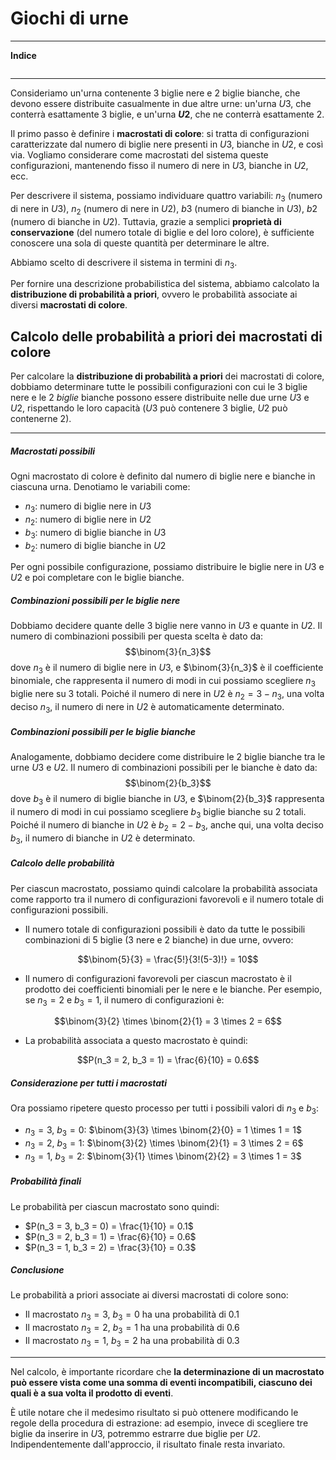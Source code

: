 # Giochi di urne

---
**Indice**
```table-of-contents
```
---

Consideriamo un'urna contenente $3$ biglie nere e $2$ biglie bianche, che devono essere distribuite casualmente in due altre urne: un'urna $U3$, che conterrà esattamente $3$ biglie, e un'urna **$U2$**, che ne conterrà esattamente $2$.

Il primo passo è definire i **macrostati di colore**: si tratta di configurazioni caratterizzate dal numero di biglie nere presenti in $U3$, bianche in $U2$, e così via. Vogliamo considerare come macrostati del sistema queste configurazioni, mantenendo fisso il numero di nere in $U3$, bianche in $U2$, ecc.

Per descrivere il sistema, possiamo individuare quattro variabili: $n_3$ (numero di nere in $U3$), $n_2$ (numero di nere in $U2$), $b3$ (numero di bianche in $U3$), $b2$ (numero di bianche in $U2$). Tuttavia, grazie a semplici **proprietà di conservazione** (del numero totale di biglie e del loro colore), è sufficiente conoscere una sola di queste quantità per determinare le altre.

Abbiamo scelto di descrivere il sistema in termini di $n_3$.

Per fornire una descrizione probabilistica del sistema, abbiamo calcolato la **distribuzione di probabilità a priori**, ovvero le probabilità associate ai diversi **macrostati di colore**.

## Calcolo delle probabilità a priori dei macrostati di colore

Per calcolare la **distribuzione di probabilità a priori** dei macrostati di colore, dobbiamo determinare tutte le possibili configurazioni con cui le $3$ biglie nere e le 2 $biglie$ bianche possono essere distribuite nelle due urne $U3$ e $U2$, rispettando le loro capacità ($U3$ può contenere $3$ biglie, $U2$ può contenerne $2$).

---
##### Macrostati possibili

Ogni macrostato di colore è definito dal numero di biglie nere e bianche in ciascuna urna. Denotiamo le variabili come:

- $n_3$: numero di biglie nere in $U3$
- $n_2$: numero di biglie nere in $U2$
- $b_3$: numero di biglie bianche in $U3$
- $b_2$: numero di biglie bianche in $U2$

Per ogni possibile configurazione, possiamo distribuire le biglie nere in $U3$ e $U2$ e poi completare con le biglie bianche.

##### Combinazioni possibili per le biglie nere

Dobbiamo decidere quante delle $3$ biglie nere vanno in $U3$ e quante in $U2$. Il numero di combinazioni possibili per questa scelta è dato da:
$$\binom{3}{n_3}$$
dove $n_3$ è il numero di biglie nere in $U3$, e $\binom{3}{n_3}$ è il coefficiente binomiale, che rappresenta il numero di modi in cui possiamo scegliere $n_3$ biglie nere su $3$ totali. Poiché il numero di nere in $U2$ è $n_2 = 3 - n_3$, una volta deciso $n_3$, il numero di nere in $U2$ è automaticamente determinato.

##### Combinazioni possibili per le biglie bianche

Analogamente, dobbiamo decidere come distribuire le $2$ biglie bianche tra le urne $U3$ e $U2$. Il numero di combinazioni possibili per le bianche è dato da:
$$\binom{2}{b_3}$$
dove $b_3$ è il numero di biglie bianche in $U3$, e $\binom{2}{b_3}$ rappresenta il numero di modi in cui possiamo scegliere $b_3$ biglie bianche su $2$ totali. Poiché il numero di bianche in $U2$ è $b_2 = 2 - b_3$, anche qui, una volta deciso $b_3$, il numero di bianche in $U2$ è determinato.

##### Calcolo delle probabilità

Per ciascun macrostato, possiamo quindi calcolare la probabilità associata come rapporto tra il numero di configurazioni favorevoli e il numero totale di configurazioni possibili.

- Il numero totale di configurazioni possibili è dato da tutte le possibili combinazioni di 5 biglie (3 nere e 2 bianche) in due urne, ovvero:

$$\binom{5}{3} = \frac{5!}{3!(5-3)!} = 10$$

- Il numero di configurazioni favorevoli per ciascun macrostato è il prodotto dei coefficienti binomiali per le nere e le bianche. Per esempio, se $n_3 = 2$ e $b_3 = 1$, il numero di configurazioni è:

$$\binom{3}{2} \times \binom{2}{1} = 3 \times 2 = 6$$

- La probabilità associata a questo macrostato è quindi:


$$P(n_3 = 2, b_3 = 1) = \frac{6}{10} = 0.6$$

##### Considerazione per tutti i macrostati

Ora possiamo ripetere questo processo per tutti i possibili valori di $n_3$ e $b_3$:

- $n_3 = 3$, $b_3 = 0$: $\binom{3}{3} \times \binom{2}{0} = 1 \times 1 = 1$
- $n_3 = 2$, $b_3 = 1$: $\binom{3}{2} \times \binom{2}{1} = 3 \times 2 = 6$
- $n_3 = 1$, $b_3 = 2$: $\binom{3}{1} \times \binom{2}{2} = 3 \times 1 = 3$

##### Probabilità finali

Le probabilità per ciascun macrostato sono quindi:

- $P(n_3 = 3, b_3 = 0) = \frac{1}{10} = 0.1$
- $P(n_3 = 2, b_3 = 1) = \frac{6}{10} = 0.6$
- $P(n_3 = 1, b_3 = 2) = \frac{3}{10} = 0.3$

##### Conclusione

Le probabilità a priori associate ai diversi macrostati di colore sono:

- Il macrostato $n_3 = 3$, $b_3 = 0$ ha una probabilità di 0.1
- Il macrostato $n_3 = 2$, $b_3 = 1$ ha una probabilità di 0.6
- Il macrostato $n_3 = 1$, $b_3 = 2$ ha una probabilità di 0.3

--- 

Nel calcolo, è importante ricordare che **la determinazione di un macrostato può essere vista come una somma di eventi incompatibili, ciascuno dei quali è a sua volta il prodotto di eventi**.

È utile notare che il medesimo risultato si può ottenere modificando le regole della procedura di estrazione: ad esempio, invece di scegliere tre biglie da inserire in $U3$, potremmo estrarre due biglie per $U2$. Indipendentemente dall'approccio, il risultato finale resta invariato.